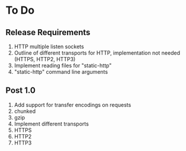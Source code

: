 # To Do

## Release Requirements
 1. HTTP multiple listen sockets
 2. Outline of different transports for HTTP, implementation not needed (HTTPS, HTTP2, HTTP3)
 3. Implement reading files for "static-http"
 4. "static-http" command line arguments

## Post 1.0
 1. Add support for transfer encodings on requests
   1. chunked
   2. gzip
 2. Implement different transports
   1. HTTPS
   2. HTTP2
   3. HTTP3